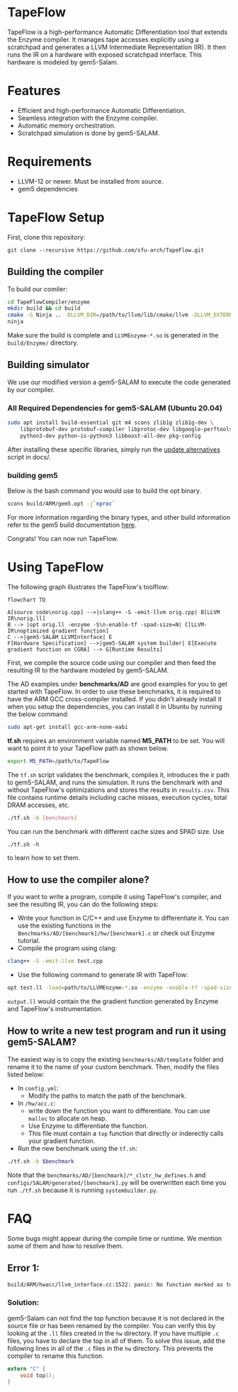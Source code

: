 # TapeFlow #
TapeFlow is a high-performance Automatic Differentiation tool that extends the Enzyme compiler. It manages tape accesses explicitly using a scratchpad and generates a LLVM Intermediate Representation (IR). It then runs the IR on a hardware with exposed scratchpad interface. This hardware is modeled by gem5-Salam.

# Features

- Efficient and high-performance Automatic Differentiation.
- Seamless integration with the Enzyme compiler.
- Automatic memory orchestration.
- Scratchpad simulation is done by gem5-SALAM.

# Requirements
- LLVM-12 or newer. Must be installed from source.
- gem5 dependencies

# TapeFlow Setup
First, clone this repository:
```
git clone --recursive https://github.com/sfu-arch/TapeFlow.git
```
## Building the compiler
To build our comiler:
```bash
cd TapeFlowCompiler/enzyme
mkdir build && cd build
cmake -G Ninja .. -DLLVM_DIR=/path/to/llvm/lib/cmake/llvm -DLLVM_EXTERNAL_LIT=/path/to/lit/lit.py
ninja
```
Make sure the build is complete and `LLVMEnzyme-*.so` is generated in the `build/Enzyme/` directory.

## Building simulator
We use our modified version a gem5-SALAM to execute the code generated by our compiler.

### All Required Dependencies for gem5-SALAM (Ubuntu 20.04)

```bash
sudo apt install build-essential git m4 scons zlib1g zlib1g-dev \
    libprotobuf-dev protobuf-compiler libprotoc-dev libgoogle-perftools-dev \
    python3-dev python-is-python3 libboost-all-dev pkg-config
```

After installing these specific libraries, simply run the [update alternatives](https://github.com/TeCSAR-UNCC/gem5-SALAM/blob/main/docs/update-alternatives.sh) script in docs/.

### building gem5
Below is the bash command you would use to build the opt binary. 

```bash
scons build/ARM/gem5.opt -j`nproc`
```

For more information regarding the binary types, and other build information refer to the gem5 build documentation [here](http://learning.gem5.org/book/part1/building.html).

Congrats! You can now run TapeFlow.

# Using TapeFlow
The following graph illustrates the TapeFlow's toolflow:
```mermaid
flowchart TD

A[source code\norig.cpp] -->|clang++ -S -emit-llvm orig.cpp| B[LLVM IR\norig.ll]
B --> |opt orig.ll -enzyme -S\n-enable-tf -spad-size=N| C[LLVM-IR\noptimized gradient function]
C -->|gem5-SALAM LLVMInterface| E
F[Hardware Specification] -->|gem5-SALAM system builder| E[Execute gradient function on CGRA] --> G[Runtime Results]
```
First, we compile the source code using our compiler and then feed the resulting IR to the hardware modeled by gem5-SALAM.

The AD examples under **benchmarks/AD** are good examples for you to get started with TapeFlow.
In order to use these benchmarks, it is required to have the ARM GCC cross-compiler installed. If you didn't already install it when you setup the dependencies, you can install it in Ubuntu by running the below command:

```bash
sudo apt-get install gcc-arm-none-eabi
```

**tf.sh** requires an environment variable named **M5_PATH** to be set. You will want to point it to your TapeFlow path as shown below. 

```bash
export M5_PATH=/path/to/TapeFlow
```

The `tf.sh` script validates the benchmark, compiles it, introduces the ir path to gem5-SALAM, and runs the simulation. 
It runs the benchmark with and without TapeFlow's optimizations and stores the results in `results.csv`. This file contains runtime details including cache misses, execution cycles, total DRAM accesses, etc.
```bash
./tf.sh -b [benchmark]
```

You can run the benchmark with different cache sizes and SPAD size. Use
```
./tf.sh -h
```
to learn how to set them.
## How to use the compiler alone?
If you want to write a program, compile it using TapeFlow's compiler, and see the resulting IR, you can do the following steps:
- Write your function in C/C++ and use Enzyme to differentiate it. You can use the existing functions in the `Benchmarks/AD/[benchmark]/hw/[benchmark].c` or check out Enzyme tutorial.
- Compile the program using clang:
```bash
clang++ -S -emit-llvm test.cpp
```
- Use the following command to generate IR with TapeFlow:

```bash
opt test.ll -load=path/to/LLVMEnzyme-*.so -enzyme -enable-tf -spad-size=512 -o output.ll
```
`output.ll` would contain the the gradient function generated by Enzyme and TapeFlow's instrumentation.

## How to write a new test program and run it using gem5-SALAM?
The easiest way is to copy the existing `benchmarks/AD/template` folder and rename it to the name of your custom benchmark. Then, modify the files listed below:
- In `config.yml`:
    - Modify the paths to match the path of the benchmark.
- In `/hw/acc.c`:
    - write down the function you want to differentiate. You can use `malloc` to allocate on heap.
    - Use Enzyme to differentiate the function.
    - This file must contain a `top` function that directly or inderectly calls your gradient function.
- Run the new benchmark using the `tf.sh`:
```bash
./tf.sh -b $benchmark
```

Note that the `benchmarks/AD/[benchmark]/*_clstr_hw_defines.h` and `configs/SALAM/generated/[benchmark].py` will be overwritten each time you run `./tf.sh` because it is running `systembuilder.py`. 

# FAQ
Some bugs might appear during the compile time or runtime. We mention some of them and how to resolve them.
## Error 1:
```bash
build/ARM/hwacc/llvm_interface.cc:1522: panic: No function marked as top-level. Set the top_name parameter for your LLVMInterface to the name of the top-level function
```
### Solution:
gem5-Salam can not find the top function because it is not declared in the source file or has been renamed by the compiler. You can verify this by looking at the `.ll` files created in the `hw` directory. If you have multiple `.c` files, you have to declare the top in all of them. To solve this issue, add the following lines in all of the `.c` files in the `hw` directory. This prevents the compiler to rename this function.

```C
extern "C" {
    void top();
}
```

